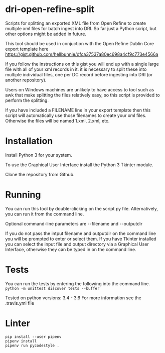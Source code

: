 # dri-open-refine-split
Scripts for splitting an exported XML file from Open Refine to create multiple xml files for batch ingest into DRI. So far just a Python script, but other options might be added in future.

This tool should be used in conjuction with the Open Refine Dublin Core export template here https://gist.github.com/hellbunnie/dfca37537a80ec698a4cf9c773e4566a

If you follow the instructions on this gist you will end up with a single large file with all of your xml records in it. it is necessary to split these into multiple individual files, one per DC record before ingesting into DRI (or another repository).

Users on Windows machines are unlikely to have access to tool such as awk that make splitting the files relatively easy, so this script is provided to perform the splitting.

If you have included a FILENAME line in your export template then this script will automatically use those filenames to create your xml files. Otherwise the files will be named 1.xml, 2.xml, etc.

# Installation
Install Python 3 for your system.

To use the Graphical User Interface install the Python 3 Tkinter module.

Clone the repository from Github.

# Running
You can run this tool by double-clicking on the script.py file. Alternatively, you can run it from the command line.

Optional command-line parameters are --filename and --outputdir

If you do not pass the intput filename and outputdir on the command line you will be prompted to enter or select them. If you have Tkinter installed you can select the input file and output directory via a Graphical User Interface, otherwise they can be typed in on the command line.

# Tests
You can run the tests by entering the following into the command line.  
`python -m unittest discover tests --buffer`

Tested on python versions: 3.4 - 3.6
For more information see the .travis.yml file

# Linter
```
pip install --user pipenv
pipenv install
pipenv run pycodestyle . 
```


